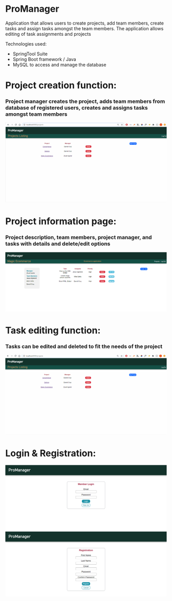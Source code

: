 # ProManager

Application that allows users to create projects, add team members, create tasks and assign tasks 
amongst the team members.
The application allows editing of task assignments and projects

Technologies used: 
- SpringTool Suite
- Spring Boot framework / Java
- MySQL to access and manage the database

# Project creation function: 
### Project manager creates the project, adds team members from database of registered users, creates and assigns tasks amongst team members
![ScreenShot](./ProManager/project_creation.gif)

# Project information page:
### Project description, team members, project manager, and tasks with details and delete/edit options
![ScreenShot](./ProManager/project_info.PNG)

# Task editing function:
### Tasks can be edited and deleted to fit the needs of the project
![ScreenShot](./ProManager/task_editing.gif)

# Login & Registration:
![ScreenShot](./ProManager/LogIn.PNG) 
![ScreenShot](./ProManager/Registration.PNG) 
